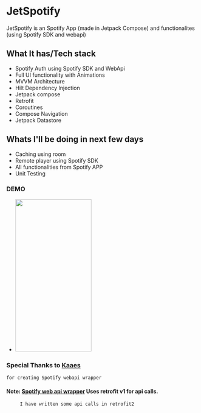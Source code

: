 # JetSpotify
JetSpotify is an Spotify App (made in Jetpack Compose) and functionalites (using Spotify SDK and webapi)


## What It has/Tech stack
* Spotify Auth using Spotify SDK and WebApi
* Full UI functionality with Animations
* MVVM Architecture
* Hilt Dependency Injection
* Jetpack compose
* Retrofit
* Coroutines
* Compose Navigation
* Jetpack Datastore


## Whats I'll be doing in next few days
* Caching using room
* Remote player using Spotify SDK
* All functionalities from Spotify APP
* Unit Testing

### DEMO
   * <img src="https://drive.google.com/uc?id=1gzlbxJS-KFUn6vIw8X66USmOgbe1goWC&export=download" width="200" height="400" />



### Special Thanks to [Kaaes](https://github.com/kaaes/spotify-web-api-android) 
    for creating Spotify webapi wrapper
    
#### Note: [Spotify web api wrapper](https://github.com/kaaes/spotify-web-api-android) Uses retrofit v1 for api calls.
         I have written some api calls in retrofit2  
